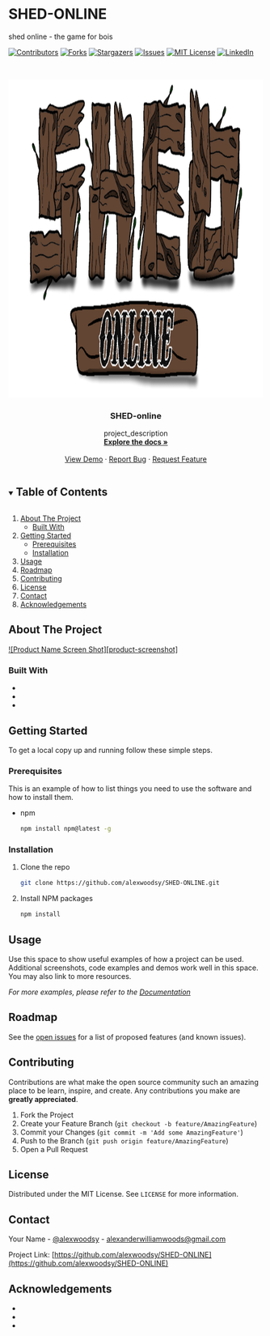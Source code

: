 # SHED-ONLINE
shed online - the game for bois
<!--
*** Thanks for checking out the Best-README-Template. If you have a suggestion
*** that would make this better, please fork the repo and create a pull request
*** or simply open an issue with the tag "enhancement".
*** Thanks again! Now go create something AMAZING! :D
***
***
***
*** To avoid retyping too much info. Do a search and replace for the following:
*** alexwoodsy, SHED-ONLINE, @alexwoodsy, alexanderwilliamwoods@gmail.com, SHED-online, project_description
-->



<!-- PROJECT SHIELDS -->
<!--
*** I'm using markdown "reference style" links for readability.
*** Reference links are enclosed in brackets [ ] instead of parentheses ( ).
*** See the bottom of this document for the declaration of the reference variables
*** for contributors-url, forks-url, etc. This is an optional, concise syntax you may use.
*** https://www.markdownguide.org/basic-syntax/#reference-style-links
-->
[![Contributors][contributors-shield]][contributors-url]
[![Forks][forks-shield]][forks-url]
[![Stargazers][stars-shield]][stars-url]
[![Issues][issues-shield]][issues-url]
[![MIT License][license-shield]][license-url]
[![LinkedIn][linkedin-shield]][linkedin-url]



<!-- PROJECT LOGO -->
<br />
<p align="center">
  <a href="https://github.com/alexwoodsy/SHED-ONLINE">
    <img src="https://github.com/alexwoodsy/SHED-ONLINE/blob/main/src/images/Logo.png" alt="Logo" width="1393" height="629">
  </a>

  <h3 align="center">SHED-online</h3>

  <p align="center">
    project_description
    <br />
    <a href="https://github.com/alexwoodsy/SHED-ONLINE"><strong>Explore the docs »</strong></a>
    <br />
    <br />
    <a href="https://github.com/alexwoodsy/SHED-ONLINE">View Demo</a>
    ·
    <a href="https://github.com/alexwoodsy/SHED-ONLINE/issues">Report Bug</a>
    ·
    <a href="https://github.com/alexwoodsy/SHED-ONLINE/issues">Request Feature</a>
  </p>
</p>



<!-- TABLE OF CONTENTS -->
<details open="open">
  <summary><h2 style="display: inline-block">Table of Contents</h2></summary>
  <ol>
    <li>
      <a href="#about-the-project">About The Project</a>
      <ul>
        <li><a href="#built-with">Built With</a></li>
      </ul>
    </li>
    <li>
      <a href="#getting-started">Getting Started</a>
      <ul>
        <li><a href="#prerequisites">Prerequisites</a></li>
        <li><a href="#installation">Installation</a></li>
      </ul>
    </li>
    <li><a href="#usage">Usage</a></li>
    <li><a href="#roadmap">Roadmap</a></li>
    <li><a href="#contributing">Contributing</a></li>
    <li><a href="#license">License</a></li>
    <li><a href="#contact">Contact</a></li>
    <li><a href="#acknowledgements">Acknowledgements</a></li>
  </ol>
</details>



<!-- ABOUT THE PROJECT -->
## About The Project

[![Product Name Screen Shot][product-screenshot]](https://example.com)


### Built With

* []()
* []()
* []()



<!-- GETTING STARTED -->
## Getting Started

To get a local copy up and running follow these simple steps.

### Prerequisites

This is an example of how to list things you need to use the software and how to install them.
* npm
  ```sh
  npm install npm@latest -g
  ```

### Installation

1. Clone the repo
   ```sh
   git clone https://github.com/alexwoodsy/SHED-ONLINE.git
   ```
2. Install NPM packages
   ```sh
   npm install
   ```



<!-- USAGE EXAMPLES -->
## Usage

Use this space to show useful examples of how a project can be used. Additional screenshots, code examples and demos work well in this space. You may also link to more resources.

_For more examples, please refer to the [Documentation](https://example.com)_



<!-- ROADMAP -->
## Roadmap

See the [open issues](https://github.com/alexwoodsy/SHED-ONLINE/issues) for a list of proposed features (and known issues).



<!-- CONTRIBUTING -->
## Contributing

Contributions are what make the open source community such an amazing place to be learn, inspire, and create. Any contributions you make are **greatly appreciated**.

1. Fork the Project
2. Create your Feature Branch (`git checkout -b feature/AmazingFeature`)
3. Commit your Changes (`git commit -m 'Add some AmazingFeature'`)
4. Push to the Branch (`git push origin feature/AmazingFeature`)
5. Open a Pull Request



<!-- LICENSE -->
## License

Distributed under the MIT License. See `LICENSE` for more information.



<!-- CONTACT -->
## Contact

Your Name - [@alexwoodsy](https://twitter.com/@alexwoodsy) - alexanderwilliamwoods@gmail.com

Project Link: [https://github.com/alexwoodsy/SHED-ONLINE](https://github.com/alexwoodsy/SHED-ONLINE)



<!-- ACKNOWLEDGEMENTS -->
## Acknowledgements

* []()
* []()
* []()





<!-- MARKDOWN LINKS & IMAGES -->
<!-- https://www.markdownguide.org/basic-syntax/#reference-style-links -->
[contributors-shield]: https://img.shields.io/github/contributors/alexwoodsy/SHED-online.svg?style=for-the-badge
[contributors-url]: https://github.com/alexwoodsy/SHED-online/graphs/contributors
[forks-shield]: https://img.shields.io/github/forks/alexwoodsy/SHED-online.svg?style=for-the-badge
[forks-url]: https://github.com/alexwoodsy/SHED-online/network/members
[stars-shield]: https://img.shields.io/github/stars/alexwoodsy/SHED-online.svg?style=for-the-badge
[stars-url]: https://github.com/alexwoodsy/SHED-online/stargazers
[issues-shield]: https://img.shields.io/github/issues/alexwoodsy/SHED-online.svg?style=for-the-badge
[issues-url]: https://github.com/alexwoodsy/SHED-online/issues
[license-shield]: https://img.shields.io/github/license/alexwoodsy/SHED-online.svg?style=for-the-badge
[license-url]: https://github.com/alexwoodsy/SHED-online/blob/master/LICENSE.txt
[linkedin-shield]: https://img.shields.io/badge/-LinkedIn-black.svg?style=for-the-badge&logo=linkedin&colorB=555
[linkedin-url]: https://linkedin.com/in/alex-woods-913a811a6
